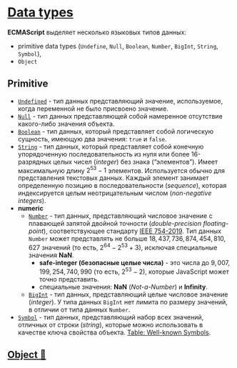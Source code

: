 # [Data types](https://tc39.es/ecma262/multipage/ecmascript-data-types-and-values.html#sec-ecmascript-language-types)

**ECMAScript** выделяет несколько языковых типов данных:

- primitive data types (`Undefine`, `Null`, `Boolean`, `Number`, `BigInt`, `String`, `Symbol`),
- `Object`

## Primitive

- [`Undefined`](https://tc39.es/ecma262/multipage/ecmascript-data-types-and-values.html#sec-ecmascript-language-types-undefined-type) - тип данных представляющий значение, используемое, когда переменной не было присвоено значение.
- [`Null`](https://tc39.es/ecma262/multipage/ecmascript-data-types-and-values.html#sec-ecmascript-language-types-null-type) - тип данных представляющей собой намеренное отсутствие какого-либо значения объекта.
- [`Boolean`](https://tc39.es/ecma262/multipage/ecmascript-data-types-and-values.html#sec-ecmascript-language-types-boolean-type) - тип данных, который представляет собой логическую сущность, имеющую два значения: `true` и `false`.
- [`String`](https://tc39.es/ecma262/multipage/ecmascript-data-types-and-values.html#sec-ecmascript-language-types-string-type) - тип данных, который представляет собой конечную упорядоченную последовательность из нуля или более 16-разрядных целых чисел (*integer*) без знака (“элементов”). Имеет максимальную длину $2^{53} - 1$ элементов. Используется обычно для представления текстовых данных. Каждый элемент занимает определенную позицию в последовательности (*sequence*), которая индексируется целым неотрицательным числом (*non-negative integers*).
- **numeric**
  - [`Number`](https://tc39.es/ecma262/multipage/ecmascript-data-types-and-values.html#sec-ecmascript-language-types-number-type) - тип данных, представляющий числовое значение с плавающей запятой двойной точности (*double-precision floating-point*), соответствующее стандарту [IEEE 754-2019](https://tc39.es/ecma262/multipage/bibliography.html#sec-bibliography). Тип данных `Number` может представлять не больше $18,437,736,874,454,810,627$ значений (то есть, $2^{64} - 2^{53} + 3$), исключая специальные значения **NaN**.
    - **safe-integer (безопасные целые числа)** - это числа до $9,007,199,254,740,990$ (то есть, $2^{53} - 2$), которые JavaScript может точно представить.
    - специальные значения: **NaN** (*Not-a-Number*) и **Infinity**.
  - [`BigInt`](https://tc39.es/ecma262/multipage/ecmascript-data-types-and-values.html#sec-ecmascript-language-types-bigint-type) - тип данных, представляющий целые числовое значение (*integer*). У типа данных `BigInt` нет лимита по размеру значений, в отличии от типа данных `Number`.
- [`Symbol`](https://tc39.es/ecma262/multipage/ecmascript-data-types-and-values.html#sec-ecmascript-language-types-symbol-type) - тип данных, представляющий набор всех значений, отличных от строки (*string*), которые можно использовать в качестве ключа свойства объекта. [Table: Well-known Symbols](https://tc39.es/ecma262/multipage/ecmascript-data-types-and-values.html#table-well-known-symbols).

## [Object 📂](./object.md)
